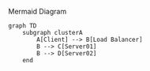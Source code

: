 Mermaid Diagram

```mermaid
graph TD
    subgraph clusterA
        A[Client] --> B[Load Balancer]
        B --> C[Server01]
        B --> D[Server02]
    end
```
